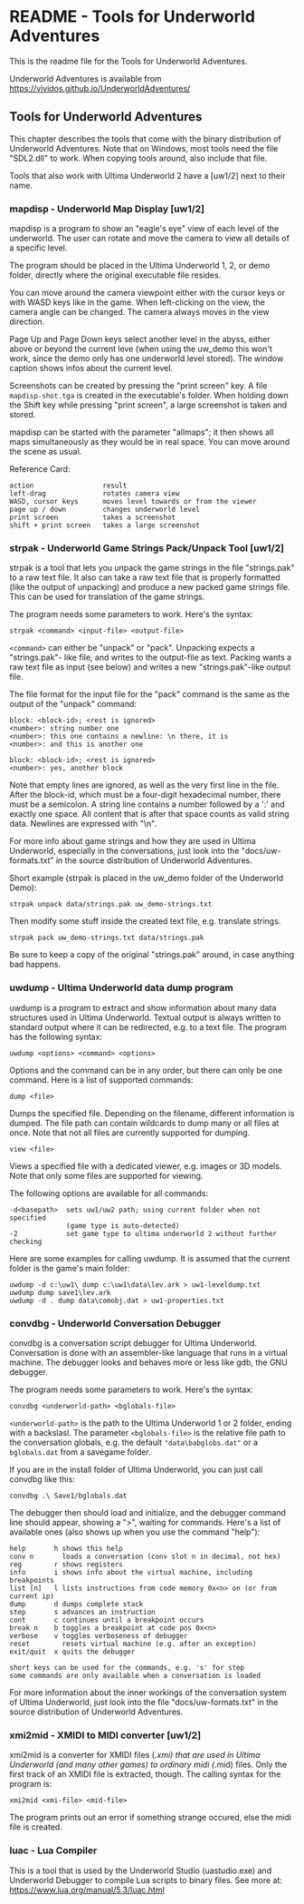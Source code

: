 # README - Tools for Underworld Adventures #

This is the readme file for the Tools for Underworld Adventures.

Underworld Adventures is available from
   https://vividos.github.io/UnderworldAdventures/

## Tools for Underworld Adventures

This chapter describes the tools that come with the binary distribution of
Underworld Adventures. Note that on Windows, most tools need the file
"SDL2.dll" to work. When copying tools around, also include that file.

Tools that also work with Ultima Underworld 2 have a [uw1/2] next to their
name.

### mapdisp - Underworld Map Display [uw1/2]

mapdisp is a program to show an "eagle's eye" view of each level of the
underworld. The user can rotate and move the camera to view all details of a
specific level.

The program should be placed in the Ultima Underworld 1, 2, or demo folder,
directly where the original executable file resides.

You can move around the camera viewpoint either with the cursor keys or with
WASD keys like in the game. When left-clicking on the view, the camera angle
can be changed. The camera always moves in the view direction.

Page Up and Page Down keys select another level in the abyss, either above
or beyond the current leve (when using the uw_demo this won't work, since the
demo only has one underworld level stored). The window caption shows infos about
the current level.

Screenshots can be created by pressing the "print screen" key. A file
`mapdisp-shot.tga` is created in the executable's folder. When holding down
the Shift key while pressing "print screen", a large screenshot is taken and
stored.

mapdisp can be started with the parameter "allmaps"; it then shows all maps
simultaneously as they would be in real space. You can move around the scene
as usual.

Reference Card:

    action                 result
    left-drag              rotates camera view
    WASD, cursor keys      moves level towards or from the viewer
    page up / down         changes underworld level
    print screen           takes a screenshot
    shift + print screen   takes a large screenshot


### strpak - Underworld Game Strings Pack/Unpack Tool [uw1/2]

strpak is a tool that lets you unpack the game strings in the file
"strings.pak" to a raw text file. It also can take a raw text file that is
properly formatted (like the output of unpacking) and produce a new packed
game strings file. This can be used for translation of the game strings.

The program needs some parameters to work. Here's the syntax:

    strpak <command> <input-file> <output-file>

`<command>` can either be "unpack" or "pack". Unpacking expects a "strings.pak"-
like file, and writes to the output-file as text. Packing wants a raw text
file as input (see below) and writes a new "strings.pak"-like output file.

The file format for the input file for the "pack" command is the same as the
output of the "unpack" command:

    block: <block-id>; <rest is ignored>
    <number>: string number one
    <number>: this one contains a newline: \n there, it is
    <number>: and this is another one

    block: <block-id>; <rest is ignored>
    <number>: yes, another block

Note that empty lines are ignored, as well as the very first line in the file.
After the block-id, which must be a four-digit hexadecimal number, there must
be a semicolon. A string line contains a number followed by a ':' and exactly
one space. All content that is after that space counts as valid string data.
Newlines are expressed with "\n".

For more info about game strings and how they are used in Ultima Underworld,
especially in the conversations, just look into the "docs/uw-formats.txt" in
the source distribution of Underworld Adventures.

Short example (strpak is placed in the uw_demo folder of the Underworld Demo):

    strpak unpack data/strings.pak uw_demo-strings.txt

Then modify some stuff inside the created text file, e.g. translate strings.

    strpak pack uw_demo-strings.txt data/strings.pak

Be sure to keep a copy of the original "strings.pak" around, in case anything
bad happens.


### uwdump - Ultima Underworld data dump program

uwdump is a program to extract and show information about many data structures
used in Ultima Underworld. Textual output is always written to standard output
where it can be redirected, e.g. to a text file. The program has the following
syntax:

    uwdump <options> <command> <options>

Options and the command can be in any order, but there can only be one
command. Here is a list of supported commands:

`dump <file>`

Dumps the specified file. Depending on the filename, different information is
dumped. The file path can contain wildcards to dump many or all files at once.
Note that not all files are currently supported for dumping.

`view <file>`

Views a specified file with a dedicated viewer, e.g. images or 3D models. Note
that only some files are supported for viewing.

The following options are available for all commands:

    -d<basepath>  sets uw1/uw2 path; using current folder when not specified
                  (game type is auto-detected)
    -2            set game type to ultima underworld 2 without further checking

Here are some examples for calling uwdump. It is assumed that the current
folder is the game's main folder:

    uwdump -d c:\uw1\ dump c:\uw1\data\lev.ark > uw1-leveldump.txt
    uwdump dump save1\lev.ark
    uwdump -d . dump data\comobj.dat > uw1-properties.txt


### convdbg - Underworld Conversation Debugger

convdbg is a conversation script debugger for Ultima Underworld. Conversation
is done with an assembler-like language that runs in a virtual machine. The
debugger looks and behaves more or less like gdb, the GNU debugger.

The program needs some parameters to work. Here's the syntax:

    convdbg <underworld-path> <bglobals-file>

`<underworld-path>` is the path to the Ultima Underworld 1 or 2 folder, ending
with a backslasl. The parameter `<bglobals-file>` is the relative file path
to the conversation globals, e.g. the default `"data\babglobs.dat"` or a
`bglobals.dat` from a savegame folder.

If you are in the install folder of Ultima Underworld, you can just call
convdbg like this:

    convdbg .\ Save1/bglobals.dat

The debugger then should load and initialize, and the debugger command line
should appear, showing a ">", waiting for commands. Here's a list of available
ones (also shows up when you use the command "help"):

    help       h shows this help
    conv n       loads a conversation (conv slot n in decimal, not hex)
    reg        r shows registers
    info       i shows info about the virtual machine, including breakpoints
    list [n]   l lists instructions from code memory 0x<n> on (or from current ip)
    dump       d dumps complete stack
    step       s advances an instruction
    cont       c continues until a breakpoint occurs
    break n    b toggles a breakpoint at code pos 0x<n>
    verbose    v toggles verboseness of debugger
    reset        resets virtual machine (e.g. after an exception)
    exit/quit  x quits the debugger

    short keys can be used for the commands, e.g. 's' for step
    some commands are only available when a conversation is loaded

For more information about the inner workings of the conversation system of
Ultima Underworld, just look into the file "docs/uw-formats.txt" in the source
distribution of Underworld Adventures.

### xmi2mid - XMIDI to MIDI converter [uw1/2]

xmi2mid is a converter for XMIDI files (*.xmi) that are used in Ultima
Underworld (and many other games) to ordinary midi (*.mid) files. Only the
first track of an XMIDI file is extracted, though. The calling syntax for the
program is:

    xmi2mid <xmi-file> <mid-file>

The program prints out an error if something strange occured, else the midi
file is created.

### luac - Lua Compiler

This is a tool that is used by the Underworld Studio (uastudio.exe) and
Underworld Debugger to compile Lua scripts to binary files. See more at:
https://www.lua.org/manual/5.3/luac.html
